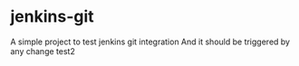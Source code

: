 # jenkins-git

A simple project to test jenkins git integration
And it should be triggered by any change
test2
